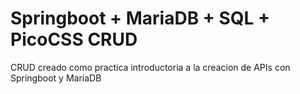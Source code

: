 # Springboot + MariaDB + SQL + PicoCSS CRUD
CRUD creado como practica introductoria a la creacion de APIs con Springboot y MariaDB
